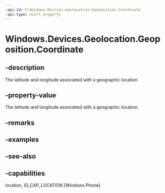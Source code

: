 ```yaml
---
-api-id: P:Windows.Devices.Geolocation.Geoposition.Coordinate
-api-type: winrt property
---
```


<!-- Property syntax
public Windows.Devices.Geolocation.Geocoordinate Coordinate { get; }
-->

# Windows.Devices.Geolocation.Geoposition.Coordinate

## -description
The latitude and longitude associated with a geographic location.

## -property-value
The latitude and longitude associated with a geographic location.

## -remarks

## -examples

## -see-also


## -capabilities
location, ID_CAP_LOCATION [Windows Phone]